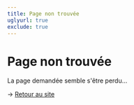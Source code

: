 ```yaml
---
title: Page non trouvée
uglyurl: true
exclude: true
---
```

# Page non trouvée

La page demandée semble s'être perdu...

→ [Retour au site](/)
